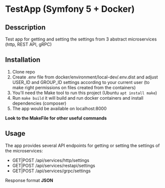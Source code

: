 # TestApp (Symfony 5 + Docker)

## Desscription
Test app for getting and setting the settings from 3 abstract microservices (http, REST API, gRPC)

## Installation
1. Clone repo
2. Create .env file from docker/environment/local-dev/.env.dist and adjust USER_ID and GROUP_ID
   settings according to your current user (to make right permissions on files created from the containers)
3. You'll need the Make tool to run this project (Ubuntu `apt install make`) 
4. Run `make build` it will build and run docker containers and install dependencies (composer)
5. The app would be available on localhost:8000

**Look to the MakeFile for other useful commands**
 
## Usage
The app provides several API endpoints for getting or setting the settings of the microservices:

- GET|POST /api/services/http/settings
- GET|POST /api/services/restapi/settings
- GET|POST /api/services/grpc/settings

Response format **JSON**